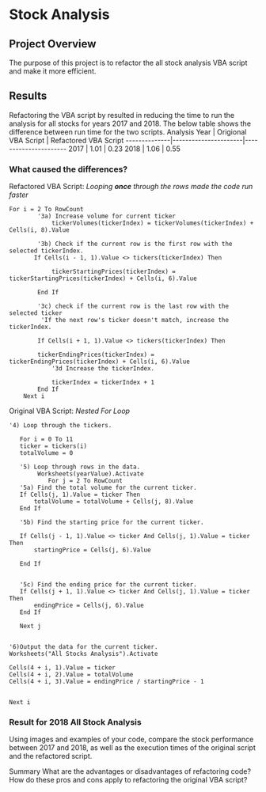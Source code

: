 # Stock Analysis

## Project Overview
The purpose of this project is to refactor the all stock analysis VBA script and make it more efficient. 

## Results
Refactoring the VBA script by resulted in reducing the time to run the analysis for all stocks for years 2017 and 2018. The below table shows the difference between run time for the two scripts.
Analysis Year | Origional VBA Script | Refactored VBA Script
--------------|----------------------|----------------------
2017 | 1.01 | 0.23 
2018 | 1.06 | 0.55

### What caused the differences?

Refactored VBA Script: _Looping **once** through the rows made the code run faster_
```
For i = 2 To RowCount
        '3a) Increase volume for current ticker
            tickerVolumes(tickerIndex) = tickerVolumes(tickerIndex) + Cells(i, 8).Value
            
        '3b) Check if the current row is the first row with the selected tickerIndex.
       If Cells(i - 1, 1).Value <> tickers(tickerIndex) Then
       
            tickerStartingPrices(tickerIndex) = tickerStartingPrices(tickerIndex) + Cells(i, 6).Value
            
        End If
        
        '3c) check if the current row is the last row with the selected ticker
         'If the next row's ticker doesn't match, increase the tickerIndex.
         
        If Cells(i + 1, 1).Value <> tickers(tickerIndex) Then
        
        tickerEndingPrices(tickerIndex) = tickerEndingPrices(tickerIndex) + Cells(i, 6).Value
            '3d Increase the tickerIndex.
            
            tickerIndex = tickerIndex + 1
        End If
    Next i
 ```
      
 Original VBA Script: _Nested For Loop_
 
 ```
 '4) Loop through the tickers.

    For i = 0 To 11
    ticker = tickers(i)
    totalVolume = 0
    
    '5) Loop through rows in the data.
         Worksheets(yearValue).Activate
            For j = 2 To RowCount
    '5a) Find the total volume for the current ticker.
    If Cells(j, 1).Value = ticker Then
        totalVolume = totalVolume + Cells(j, 8).Value
    End If
    
    '5b) Find the starting price for the current ticker.
    
    If Cells(j - 1, 1).Value <> ticker And Cells(j, 1).Value = ticker Then
        startingPrice = Cells(j, 6).Value
        
    End If
    
    
    '5c) Find the ending price for the current ticker.
    If Cells(j + 1, 1).Value <> ticker And Cells(j, 1).Value = ticker Then
        endingPrice = Cells(j, 6).Value
    End If
    
    Next j

    
'6)Output the data for the current ticker.
Worksheets("All Stocks Analysis").Activate

Cells(4 + i, 1).Value = ticker
Cells(4 + i, 2).Value = totalVolume
Cells(4 + i, 3).Value = endingPrice / startingPrice - 1


Next i
```
 
### Result for 2018 All Stock Analysis

    
Using images and examples of your code, compare the stock performance between 2017 and 2018, as well as the execution times of the original script and the refactored script.

Summary
What are the advantages or disadvantages of refactoring code?
How do these pros and cons apply to refactoring the original VBA script?
